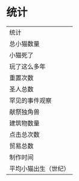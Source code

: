 # 统计
<table class="wikitable">
	<tbody>
		<tr>
			<td>
						统计
			</td>
		</tr>
		<tr>
			<td colspan="1">
						总小猫数量
			</td>
		</tr>
		<tr>
			<td colspan="1">
						小猫死了
			</td>
		</tr>
		<tr>
			<td colspan="1">
						玩了这么多年
			</td>
		</tr>
		<tr>
			<td colspan="1">
						重置次数
			</td>
		</tr>
		<tr>
			<td colspan="1">
						圣人总数
			</td>
		</tr>
		<tr>
			<td colspan="1">
						罕见的事件观察
			</td>
		</tr>
		<tr>
			<td colspan="1">
						献祭独角兽	
			</td>
		</tr>
		<tr>
			<td colspan="1">
						建筑物数量
			</td>
		</tr>
		<tr>
			<td colspan="1">
						点击总次数
			</td>
		</tr>
		<tr>
			<td colspan="1">
						贸易总数	
			</td>
		</tr>
		<tr>
			<td colspan="1">
						制作时间
			</td>
		</tr>
		<tr>
			<td colspan="1">
						平均小猫出生（世纪）
			</td>
		</tr>
	</tbody>
</table>
